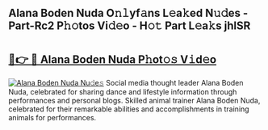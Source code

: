 ## Alana Boden Nuda O𝚗𝚕yf𝚊ns L𝚎a𝚔ed N𝚞𝚍es - Part-Rc2 P𝚑𝚘tos Vi𝚍𝚎o - H𝚘𝚝 Part L𝚎a𝚔s jhlSR

# <h2><a href="http://kf86o0g.oniu.top/?m=Alana+Boden+Nuda">🔗👉 🔴 Alana Boden Nuda P𝚑ot𝚘𝚜 V𝚒d𝚎o</a></h2>

[![Alana Boden Nuda Nu𝚍e𝚜](https://i.imgur.com/0qMVB7G.gif)](http://kf86o0g.oniu.top/?m=Alana+Boden+Nuda)
Social media thought leader Alana Boden Nuda, celebrated for sharing dance and lifestyle information through performances and personal blogs. Skilled animal trainer Alana Boden Nuda, celebrated for their remarkable abilities and accomplishments in training animals for performances.  
